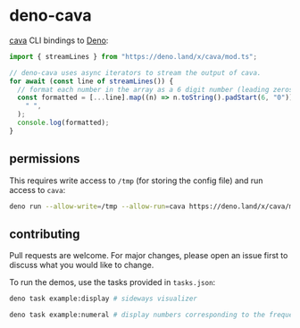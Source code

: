 # deno-cava

[cava](https://github.com/karlstav/cava) CLI bindings to
[Deno](https://deno.land/):

```ts
import { streamLines } from "https://deno.land/x/cava/mod.ts";

// deno-cava uses async iterators to stream the output of cava.
for await (const line of streamLines()) {
  // format each number in the array as a 6 digit number (leading zeros)
  const formatted = [...line].map((n) => n.toString().padStart(6, "0")).join(
    " ",
  );
  console.log(formatted);
}
```

## permissions

This requires write access to `/tmp` (for storing the config file) and run
access to `cava`:

```sh
deno run --allow-write=/tmp --allow-run=cava https://deno.land/x/cava/mod.ts
```

## contributing

Pull requests are welcome. For major changes, please open an issue first to
discuss what you would like to change.

To run the demos, use the tasks provided in `tasks.json`:

```sh
deno task example:display # sideways visualizer

deno task example:numeral # display numbers corresponding to the frequency bands
```
